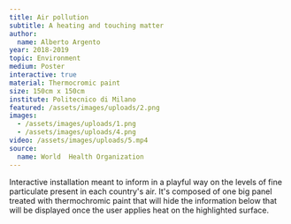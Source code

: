```yaml
---
title: Air pollution
subtitle: A heating and touching matter
author:
  name: Alberto Argento
year: 2018-2019
topic: Environment
medium: Poster
interactive: true
material: Thermocromic paint
size: 150cm x 150cm
institute: Politecnico di Milano
featured: /assets/images/uploads/2.png
images:
  - /assets/images/uploads/1.png
  - /assets/images/uploads/4.png
video: /assets/images/uploads/5.mp4
source:
  name: World  Health Organization
---
```

Interactive installation meant to inform in a playful way on the levels of fine particulate present in each country's air. It's composed of one big panel treated with thermochromic paint that will hide the information below that will be displayed once the user applies heat on the highlighted surface.
